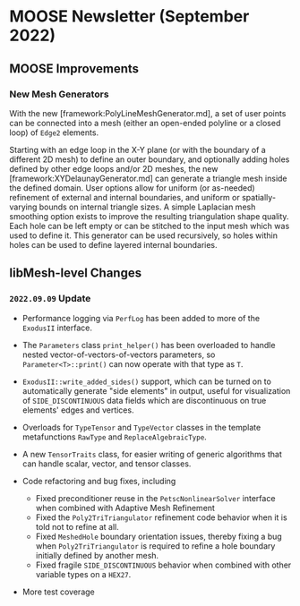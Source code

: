 # MOOSE Newsletter (September 2022)

## MOOSE Improvements

### New Mesh Generators

With the new [framework:PolyLineMeshGenerator.md], a set of user points can be
connected into a mesh (either an open-ended polyline or a closed loop)
of `Edge2` elements.

Starting with an edge loop in the X-Y plane (or with the boundary of
a different 2D mesh) to define an outer boundary, and optionally
adding holes defined by other edge loops and/or 2D meshes, the new
[framework:XYDelaunayGenerator.md] can generate a triangle mesh inside the
defined domain.  User options allow for uniform (or as-needed)
refinement of external and internal boundaries, and uniform or
spatially-varying bounds on internal triangle sizes.  A simple
Laplacian mesh smoothing option exists to improve the resulting
triangulation shape quality.  Each hole can be left empty or can be
stitched to the input mesh which was used to define it.  This
generator can be used recursively, so holes within holes can be used
to define layered internal boundaries.

## libMesh-level Changes

### `2022.09.09` Update

- Performance logging via `PerfLog` has been added to more of the
  `ExodusII` interface.
- The `Parameters` class `print_helper()` has been overloaded to
  handle nested vector-of-vectors-of-vectors parameters, so
  `Parameter<T>::print()` can now operate with that type as `T`.
- `ExodusII::write_added_sides()` support, which can be turned on to
  automatically generate "side elements" in output, useful for
  visualization of `SIDE_DISCONTINUOUS` data fields which are
  discontinuous on true elements' edges and vertices.
- Overloads for `TypeTensor` and `TypeVector` classes in the
  template metafunctions `RawType` and `ReplaceAlgebraicType`.
- A new `TensorTraits` class, for easier writing of generic algorithms
  that can handle scalar, vector, and tensor classes.
- Code refactoring and bug fixes, including

  - Fixed preconditioner reuse in the `PetscNonlinearSolver`
    interface when combined with Adaptive Mesh Refinement
  - Fixed the `Poly2TriTriangulator` refinement code behavior when
    it is told not to refine at all.
  - Fixed `MeshedHole` boundary orientation issues, thereby fixing a
    bug when `Poly2TriTriangulator` is required to refine a hole
    boundary initially defined by another mesh.
  - Fixed fragile `SIDE_DISCONTINUOUS` behavior when combined with
    other variable types on a `HEX27`.

- More test coverage
